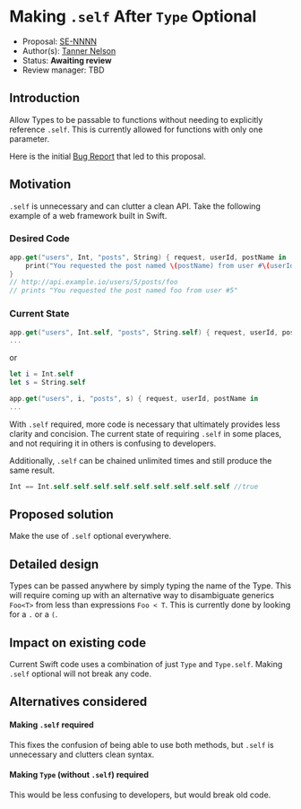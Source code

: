 # Making `.self` After `Type` Optional

* Proposal: [SE-NNNN](https://github.com/apple/swift-evolution/blob/master/proposals/NNNN-name.md)
* Author(s): [Tanner Nelson](https://github.com/tannernelson)
* Status: **Awaiting review**
* Review manager: TBD

## Introduction

Allow Types to be passable to functions without needing to explicitly reference `.self`. This is currently allowed for functions with only one parameter. 

Here is the initial [Bug Report](https://bugs.swift.org/browse/SR-899) that led to this proposal. 

## Motivation

`.self` is unnecessary and can clutter a clean API. Take the following example of a web framework built in Swift.

### Desired Code

```swift
app.get("users", Int, "posts", String) { request, userId, postName in
	print("You requested the post named \(postName) from user #\(userId)")
}
// http://api.example.io/users/5/posts/foo
// prints "You requested the post named foo from user #5"
```

### Current State

```swift
app.get("users", Int.self, "posts", String.self) { request, userId, postName in
...
```

or

```swift
let i = Int.self
let s = String.self

app.get("users", i, "posts", s) { request, userId, postName in
...
```

With `.self` required, more code is necessary that ultimately provides less clarity and concision. The current state of requiring `.self` in some places, and not requiring it in others is confusing to developers. 

Additionally, `.self` can be chained unlimited times and still produce the same result. 

```swift
Int == Int.self.self.self.self.self.self.self.self.self //true
```

## Proposed solution

Make the use of `.self` optional everywhere. 

## Detailed design

Types can be passed anywhere by simply typing the name of the Type. This will require coming up with an alternative way to disambiguate generics `Foo<T>` from less than expressions `Foo < T`. This is currently done by looking for a `.` or a `(`.

## Impact on existing code

Current Swift code uses a combination of just `Type` and `Type.self`. Making `.self` optional will not break any code.

## Alternatives considered

#### Making `.self` required

This fixes the confusion of being able to use both methods, but `.self` is unnecessary and clutters clean syntax.

#### Making `Type` (without `.self`) required

This would be less confusing to developers, but would break old code. 

